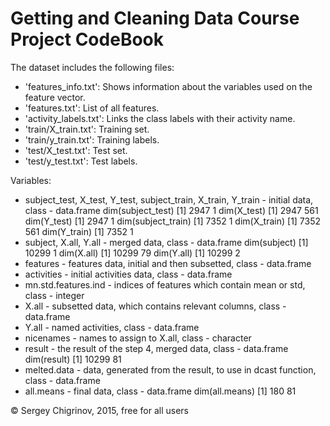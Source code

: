 Getting and Cleaning Data Course Project CodeBook
=================================================

The dataset includes the following files:

- 'features_info.txt': Shows information about the variables used on the feature vector.
- 'features.txt': List of all features.
- 'activity_labels.txt': Links the class labels with their activity name.
- 'train/X_train.txt': Training set.
- 'train/y_train.txt': Training labels.
- 'test/X_test.txt': Test set.
- 'test/y_test.txt': Test labels.

Variables:

- subject_test, X_test, Y_test, subject_train, X_train, Y_train - initial data, class - data.frame
dim(subject_test)
[1] 2947    1
dim(X_test)
[1] 2947  561
dim(Y_test)
[1] 2947    1
dim(subject_train)
[1] 7352    1
dim(X_train)
[1] 7352  561
dim(Y_train)
[1] 7352    1
- subject, X.all, Y.all - merged data,  class - data.frame
dim(subject)
[1] 10299     1
dim(X.all)
[1] 10299    79
dim(Y.all)
[1] 10299     2
- features  - features data, initial and then subsetted,  class - data.frame
- activities - initial activities data,  class - data.frame
- mn.std.features.ind - indices of features which contain mean or std, class - integer
- X.all - subsetted data, which contains relevant columns, class - data.frame
- Y.all - named activities, class - data.frame
- nicenames - names to assign to X.all, class - character
- result - the result of the step 4, merged data, class - data.frame
dim(result)
[1] 10299    81
- melted.data - data, generated from the result, to use in dcast function, class - data.frame
- all.means - final data, class - data.frame
dim(all.means)
[1] 180  81

© Sergey Chigrinov, 2015, free for all users
